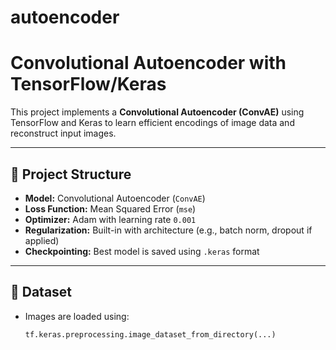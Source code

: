 # autoencoder

# Convolutional Autoencoder with TensorFlow/Keras

This project implements a **Convolutional Autoencoder (ConvAE)** using TensorFlow and Keras to learn efficient encodings of image data and reconstruct input images.

---

## 📌 Project Structure

- **Model:** Convolutional Autoencoder (`ConvAE`)
- **Loss Function:** Mean Squared Error (`mse`)
- **Optimizer:** Adam with learning rate `0.001`
- **Regularization:** Built-in with architecture (e.g., batch norm, dropout if applied)
- **Checkpointing:** Best model is saved using `.keras` format

---

## 📁 Dataset

- Images are loaded using:
  ```python
  tf.keras.preprocessing.image_dataset_from_directory(...)
